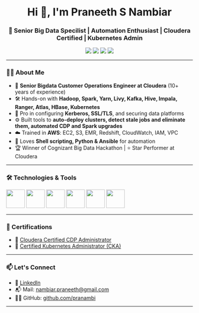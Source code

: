 <h1 align="center">Hi 👋, I'm Praneeth S Nambiar</h1>
<h3 align="center">🚀 Senior Big Data Specilist | Automation Enthusiast | Cloudera Certified | Kubernetes Admin </h3>

<p align="center">
  <img src="https://img.shields.io/badge/Big%20Data-Hadoop-blue?style=flat-square&logo=apachehadoop" />
  <img src="https://img.shields.io/badge/Apache-Spark-orange?style=flat-square&logo=apachespark" />
  <img src="https://img.shields.io/badge/Kubernetes-CKA-blue?style=flat-square&logo=kubernetes" />
  <img src="https://img.shields.io/badge/AWS-Cloud-orange?style=flat-square&logo=amazonaws" />
</p>

---

### 👨‍💻 About Me
- 🔧 **Senior Bigdata Customer Operations Engineer at Cloudera** (10+ years of experience)
- 🛠️ Hands-on with **Hadoop, Spark, Yarn, Livy, Kafka, Hive, Impala, Ranger, Atlas, HBase, Kubernetes**
- 🔐 Pro in configuring **Kerberos, SSL/TLS**, and securing data platforms
- ⚙️ Built tools to **auto-deploy clusters, detect stale jobs and eliminate them, automated CDP and Spark upgrades**
- ☁️ Trained in **AWS**: EC2, S3, EMR, Redshift, CloudWatch, IAM, VPC
- 🧠 Loves **Shell scripting, Python & Ansible** for automation
- 🏆 Winner of Cognizant Big Data Hackathon | ⭐ Star Performer at Cloudera

---

### 🛠️ Technologies & Tools

<p align="left">
  <img src="https://cdn.jsdelivr.net/gh/devicons/devicon/icons/spark/spark-original-wordmark.svg" width="50" />
  <img src="https://cdn.jsdelivr.net/gh/devicons/devicon/icons/python/python-original.svg" width="50" />
  <img src="https://cdn.jsdelivr.net/gh/devicons/devicon/icons/linux/linux-original.svg" width="50" />
  <img src="https://cdn.jsdelivr.net/gh/devicons/devicon/icons/kubernetes/kubernetes-plain-wordmark.svg" width="50" />
  <img src="https://cdn.jsdelivr.net/gh/devicons/devicon/icons/amazonwebservices/amazonwebservices-original.svg" width="50" />
  <img src="https://cdn.jsdelivr.net/gh/devicons/devicon/icons/bash/bash-original.svg" width="50" />
</p>

---

### 🏅 Certifications

- 🧾 [Cloudera Certified CDP Administrator](https://www.credly.com/badges/55c2ccc4-bf5a-44f4-a92c-d3c006cbef12)
- 🧾 [Certified Kubernetes Administrator (CKA)](https://www.credly.com/badges/b477446f-1d0e-4abb-81cd-1d611c061a82)

---

### 📫 Let's Connect

- 💼 [LinkedIn](https://www.linkedin.com/in/praneeth-nambiar-a9588a175)
- 📬 Mail: [nambiar.praneeth@gmail.com](mailto:nambiar.praneeth@gmail.com)
- 🧑‍💻 GitHub: [github.com/pranambi](https://github.com/pranambi)

---


